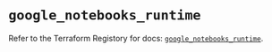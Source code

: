 # `google_notebooks_runtime`

Refer to the Terraform Registory for docs: [`google_notebooks_runtime`](https://registry.terraform.io/providers/hashicorp/google-beta/5.9.0/docs/resources/google_notebooks_runtime).
